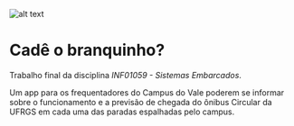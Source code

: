 ![alt text](https://raw.githubusercontent.com/gutoboranga/cade_o_branquinho/master/branquinho.png)

# Cadê o branquinho?

Trabalho final da disciplina *INF01059 - Sistemas Embarcados*.

Um app para os frequentadores do Campus do Vale poderem se informar sobre o funcionamento e a previsão de chegada do ônibus Circular da UFRGS em cada uma das paradas espalhadas pelo campus.
